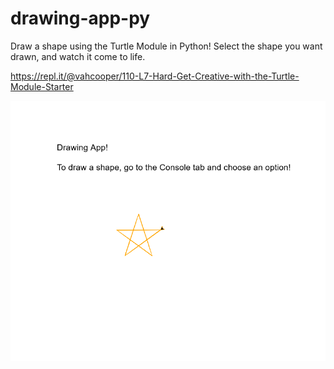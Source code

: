 # drawing-app-py
Draw a shape using the Turtle Module in Python!
Select the shape you want drawn, and watch it come to life.

https://repl.it/@vahcooper/110-L7-Hard-Get-Creative-with-the-Turtle-Module-Starter

![](draw_a_star.PNG)
